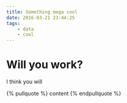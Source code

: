```yaml
---
title: Something mega cool
date: 2016-03-21 23:44:25
tags:
    - data
    - cool
---
```


# Will you work?

I think you will

{% pullquote %}
content
{% endpullquote %}